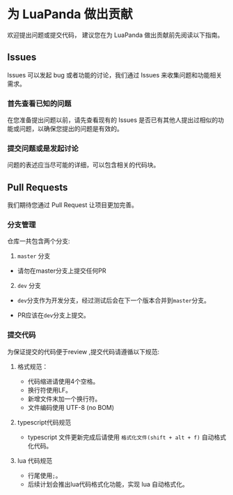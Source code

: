 # 为 LuaPanda 做出贡献

欢迎提出问题或提交代码， 建议您在为 LuaPanda 做出贡献前先阅读以下指南。 

## Issues

Issues 可以发起 bug 或者功能的讨论，我们通过 Issues 来收集问题和功能相关需求。

### 首先查看已知的问题

在您准备提出问题以前，请先查看现有的 Issues 是否已有其他人提出过相似的功能或问题，以确保您提出的问题是有效的。

### 提交问题或是发起讨论

问题的表述应当尽可能的详细，可以包含相关的代码块。

## Pull Requests

我们期待您通过 Pull Request 让项目更加完善。

### 分支管理

仓库一共包含两个分支:

1. `master` 分支

  + 请勿在master分支上提交任何PR

2. `dev` 分支

  + `dev`分支作为开发分支，经过测试后会在下一个版本合并到`master`分支。

  + PR应该在`dev`分支上提交。

### 提交代码

为保证提交的代码便于review ,提交代码请遵循以下规范:

1. 格式规范：
   + 代码缩进请使用4个空格。
   + 换行符使用LF。
   + 新增文件末加一个换行符。
   + 文件编码使用 UTF-8 (no BOM)

2. typescript代码规范

   + typescript 文件更新完成后请使用 `格式化文件(shift + alt + f)`  自动格式化代码。

3. lua 代码规范

   + 行尾使用`;`。
   + 后续计划会推出lua代码格式化功能，实现 lua 自动格式化。

